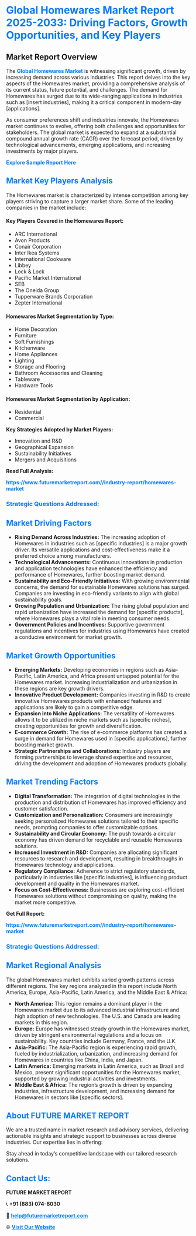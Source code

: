 <h1 style="color: #007BFF;">Global Homewares Market Report 2025-2033: Driving Factors, Growth Opportunities, and Key Players</h1>

<section id="overview">
<h2>Market Report Overview</h2>
<p>The <a href="https://www.futuremarketreport.com//industry-report/homewares-market" style="color: #007BFF; text-decoration: none;"><strong>Global Homewares Market</strong></a> is witnessing significant growth, driven by increasing demand across various industries. This report delves into the key aspects of the Homewares market, providing a comprehensive analysis of its current status, future potential, and challenges. The demand for Homewares has surged due to its wide-ranging applications in industries such as [insert industries], making it a critical component in modern-day [applications].</p>
<p>As consumer preferences shift and industries innovate, the Homewares market continues to evolve, offering both challenges and opportunities for stakeholders. The global market is expected to expand at a substantial compound annual growth rate (CAGR) over the forecast period, driven by technological advancements, emerging applications, and increasing investments by major players.</p>
</section>

<section id="overview">
<p><a href="https://www.futuremarketreport.com//request-sample/reportId=49071" style="color: #007BFF; text-decoration: none;"><strong>Explore Sample Report Here</strong></a></p>
</section>

<section id="key-players">
<h2 style="color: #007BFF;">Market Key Players Analysis</h2>
<p>The Homewares market is characterized by intense competition among key players striving to capture a larger market share. Some of the leading companies in the market include:</p>
<h4>Key Players Covered in the Homewares Report:</h4>
<ul><li>ARC International</li><li>Avon Products</li><li>Conair Corporation</li><li>Inter Ikea Systems</li><li>International Cookware</li><li>Libbey</li><li>Lock &amp; Lock</li><li>Pacific Market International</li><li>SEB</li><li>The Oneida Group</li><li>Tupperware Brands Corporation</li><li>Zepter International</li></ul>
<h4>Homewares Market Segmentation by Type:</h4>
<ul><li>Home Decoration</li><li>Furniture</li><li>Soft Furnishings</li><li>Kitchenware</li><li>Home Appliances</li><li>Lighting</li><li>Storage and Flooring</li><li>Bathroom Accessories and Cleaning</li><li>Tableware</li><li>Hardware Tools</li></ul>

<h4>Homewares Market Segmentation by Application:</h4>
<ul><li>Residential</li><li>Commercial</li></ul>
<p><strong>Key Strategies Adopted by Market Players:</strong></p>
<ul>
<li>Innovation and R&D</li>
<li>Geographical Expansion</li>
<li>Sustainability Initiatives</li>
<li>Mergers and Acquisitions</li>
</ul>
</section>

<section>
<p><strong>Read Full Analysis: </strong></p><a href="https://www.futuremarketreport.com//industry-report/homewares-market" style="color: #007BFF; text-decoration: none;"><strong>https://www.futuremarketreport.com//industry-report/homewares-market</strong></a>
<h3 style="color: #007BFF;">Strategic Questions Addressed:</h3>
</section>

<section id="driving-factors">
<h2 style="color: #007BFF;">Market Driving Factors</h2>
<ul>
<li><strong>Rising Demand Across Industries:</strong> The increasing adoption of Homewares in industries such as [specific industries] is a major growth driver. Its versatile applications and cost-effectiveness make it a preferred choice among manufacturers.</li>
<li><strong>Technological Advancements:</strong> Continuous innovations in production and application technologies have enhanced the efficiency and performance of Homewares, further boosting market demand.</li>
<li><strong>Sustainability and Eco-Friendly Initiatives:</strong> With growing environmental concerns, the demand for sustainable Homewares solutions has surged. Companies are investing in eco-friendly variants to align with global sustainability goals.</li>
<li><strong>Growing Population and Urbanization:</strong> The rising global population and rapid urbanization have increased the demand for [specific products], where Homewares plays a vital role in meeting consumer needs.</li>
<li><strong>Government Policies and Incentives:</strong> Supportive government regulations and incentives for industries using Homewares have created a conducive environment for market growth.</li>
</ul>
</section>

<section id="growth-opportunities">
<h2 style="color: #007BFF;">Market Growth Opportunities</h2>
<ul>
<li><strong>Emerging Markets:</strong> Developing economies in regions such as Asia-Pacific, Latin America, and Africa present untapped potential for the Homewares market. Increasing industrialization and urbanization in these regions are key growth drivers.</li>
<li><strong>Innovative Product Development:</strong> Companies investing in R&D to create innovative Homewares products with enhanced features and applications are likely to gain a competitive edge.</li>
<li><strong>Expansion into Niche Applications:</strong> The versatility of Homewares allows it to be utilized in niche markets such as [specific niches], creating opportunities for growth and diversification.</li>
<li><strong>E-commerce Growth:</strong> The rise of e-commerce platforms has created a surge in demand for Homewares used in [specific applications], further boosting market growth.</li>
<li><strong>Strategic Partnerships and Collaborations:</strong> Industry players are forming partnerships to leverage shared expertise and resources, driving the development and adoption of Homewares products globally.</li>
</ul>
</section>

<section id="trending-factors">
<h2 style="color: #007BFF;">Market Trending Factors</h2>
<ul>
<li><strong>Digital Transformation:</strong> The integration of digital technologies in the production and distribution of Homewares has improved efficiency and customer satisfaction.</li>
<li><strong>Customization and Personalization:</strong> Consumers are increasingly seeking personalized Homewares solutions tailored to their specific needs, prompting companies to offer customizable options.</li>
<li><strong>Sustainability and Circular Economy:</strong> The push towards a circular economy has driven demand for recyclable and reusable Homewares solutions.</li>
<li><strong>Increased Investment in R&D:</strong> Companies are allocating significant resources to research and development, resulting in breakthroughs in Homewares technology and applications.</li>
<li><strong>Regulatory Compliance:</strong> Adherence to strict regulatory standards, particularly in industries like [specific industries], is influencing product development and quality in the Homewares market.</li>
<li><strong>Focus on Cost-Effectiveness:</strong> Businesses are exploring cost-efficient Homewares solutions without compromising on quality, making the market more competitive.</li>
</ul>
</section>

<section>
<p><strong>Get Full Report: </strong></p><a href="https://www.futuremarketreport.com//industry-report/homewares-market" style="color: #007BFF; text-decoration: none;"><strong>https://www.futuremarketreport.com//industry-report/homewares-market</strong></a>
<h3 style="color: #007BFF;">Strategic Questions Addressed:</h3>
</section>


<section id="regional-analysis">
<h2 style="color: #007BFF;">Market Regional Analysis</h2>
<p>The global Homewares market exhibits varied growth patterns across different regions. The key regions analyzed in this report include North America, Europe, Asia-Pacific, Latin America, and the Middle East & Africa:</p>
<ul>
<li><strong>North America:</strong> This region remains a dominant player in the Homewares market due to its advanced industrial infrastructure and high adoption of new technologies. The U.S. and Canada are leading markets in this region.</li>
<li><strong>Europe:</strong> Europe has witnessed steady growth in the Homewares market, driven by stringent environmental regulations and a focus on sustainability. Key countries include Germany, France, and the U.K.</li>
<li><strong>Asia-Pacific:</strong> The Asia-Pacific region is experiencing rapid growth, fueled by industrialization, urbanization, and increasing demand for Homewares in countries like China, India, and Japan.</li>
<li><strong>Latin America:</strong> Emerging markets in Latin America, such as Brazil and Mexico, present significant opportunities for the Homewares market, supported by growing industrial activities and investments.</li>
<li><strong>Middle East & Africa:</strong> The region’s growth is driven by expanding industries, infrastructure development, and increasing demand for Homewares in sectors like [specific sectors].</li>
</ul>
</section>

<footer>
<h2 style="color: #007BFF;">About FUTURE MARKET REPORT</h2>
<p>We are a trusted name in market research and advisory services, delivering actionable insights and strategic support to businesses across diverse industries. Our expertise lies in offering:</p>

<p>Stay ahead in today’s competitive landscape with our tailored research solutions.</p>

<h2 style="color: #007BFF;">Contact Us:</h2>
<p><strong>FUTURE MARKET REPORT</strong></p>
<p>📞 <strong>+91 (883) 074-8030</strong></p>
<p>📧 <strong><a href="mailto:help@futuremarketreport.com" style="color: #007BFF;">help@futuremarketreport.com</a></strong></p>
<p>🌐 <strong><a href="https://www.futuremarketreport.com/" style="color: #007BFF;">Visit Our Website</a></strong></p>
</footer>